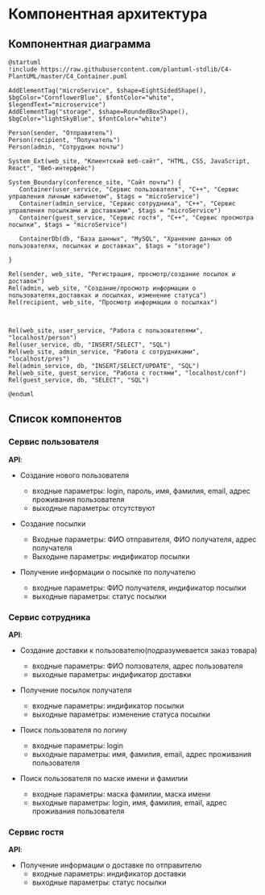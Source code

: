 # Компонентная архитектура
<!-- Состав и взаимосвязи компонентов системы между собой и внешними системами с указанием протоколов, ключевые технологии, используемые для реализации компонентов.
Диаграмма контейнеров C4 и текстовое описание. 
-->
## Компонентная диаграмма

```plantuml
@startuml
!include https://raw.githubusercontent.com/plantuml-stdlib/C4-PlantUML/master/C4_Container.puml

AddElementTag("microService", $shape=EightSidedShape(), $bgColor="CornflowerBlue", $fontColor="white", $legendText="microservice")
AddElementTag("storage", $shape=RoundedBoxShape(), $bgColor="lightSkyBlue", $fontColor="white")

Person(sender, "Отправитель")
Person(recipient, "Получатель")
Person(admin, "Сотрудник почты")

System_Ext(web_site, "Клиентский веб-сайт", "HTML, CSS, JavaScript, React", "Веб-интерфейс")

System_Boundary(conference_site, "Сайт почты") {
   Container(user_service, "Сервис пользователя", "C++", "Сервис управления личным кабинетом", $tags = "microService")    
   Container(admin_service, "Сервис сотрудника", "C++", "Сервис управления посылками и доставками", $tags = "microService") 
   Container(guest_service, "Сервис гостя", "C++", "Сервис просмотра посылки", $tags = "microService")
      
   ContainerDb(db, "База данных", "MySQL", "Хранение данных об пользователях, посылках и доставках", $tags = "storage")
   
}

Rel(sender, web_site, "Регистрация, просмотр/создание посылок и доставок")
Rel(admin, web_site, "Создание/просмотр информации о пользователях,доставках и посылках, изменение статуса")
Rel(recipient, web_site, "Просмотр информации о посылках")



Rel(web_site, user_service, "Работа с пользователями", "localhost/person")
Rel(user_service, db, "INSERT/SELECT", "SQL")
Rel(web_site, admin_service, "Работа с сотрудниками", "localhost/pres")
Rel(admin_service, db, "INSERT/SELECT/UPDATE", "SQL")
Rel(web_site, guest_service, "Работа с гостями", "localhost/conf")
Rel(guest_service, db, "SELECT", "SQL")

@enduml
```
## Список компонентов  




### Сервис пользователя
**API**:
-	Создание нового пользователя
      - входные параметры: login, пароль, имя, фамилия, email, адрес проживания пользователя
      - выходные параметры: отсутствуют

- Создание посылки
  - Входные параметры: ФИО отправителя, ФИО получателя, адрес получателя
  - Выходыне параметры: индификатор посылки

-	Получение информации о посылке по получателю
     - входные параметры: ФИО получателя, индификатор посылки
     - выходные параметры: статус посылки


### Сервис сотрудника
**API**:
-	Создание доставки к пользователю(подразумевается заказ товара)
     - входные параметры: ФИО ползователя, адрес пользователя
     - выходные параметры: индификатор доставки

-	Получение посылок получателя
     - входные параметры: индификатор посылки
     - выходные параметры: изменение статуса посылки

-	Поиск пользователя по логину
     - входные параметры:  login
     - выходные параметры: имя, фамилия, email, адрес проживания пользователя

-	Поиск пользователя по маске имени и фамилии
     - входные параметры: маска фамилии, маска имени
     - выходные параметры: login, имя, фамилия, email, адрес проживания пользователя

### Сервис гостя
**API**:
-	Получение информации о доставке по отправителю
     - входные параметры: индификатор доставки
     - выходные параметры: статус посылки







